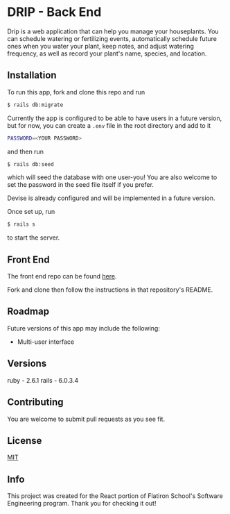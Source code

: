 # DRIP - Back End

Drip is a web application that can help you manage your houseplants. You can schedule watering or fertilizing events, automatically schedule future ones when you water your plant, keep notes, and adjust watering frequency, as well as record your plant's name, species, and location.

## Installation

To run this app, fork and clone this repo and run
```bash
$ rails db:migrate
```
Currently the app is configured to be able to have users in a future version, but for now, you can create a `.env` file in the root directory and add to it
```bash
PASSWORD=<YOUR PASSWORD>
```
and then run
```bash
$ rails db:seed
```
which will seed the database with one user-you! You are also welcome to set the password in the seed file itself if you prefer. 

Devise is already configured and will be implemented in a future version. 

Once set up, run
```bash
$ rails s
```
to start the server.

## Front End

The front end repo can be found [here](https://github.com/patrick-rush/react-drip-frontend). 

Fork and clone then follow the instructions in that repository's README.

## Roadmap

Future versions of this app may include the following:

* Multi-user interface

## Versions

ruby - 2.6.1
rails - 6.0.3.4

## Contributing

You are welcome to submit pull requests as you see fit.

## License

[MIT](https://choosealicense.com/licenses/mit/)

## Info

This project was created for the React portion of Flatiron School's Software Engineering program. Thank you for checking it out! 